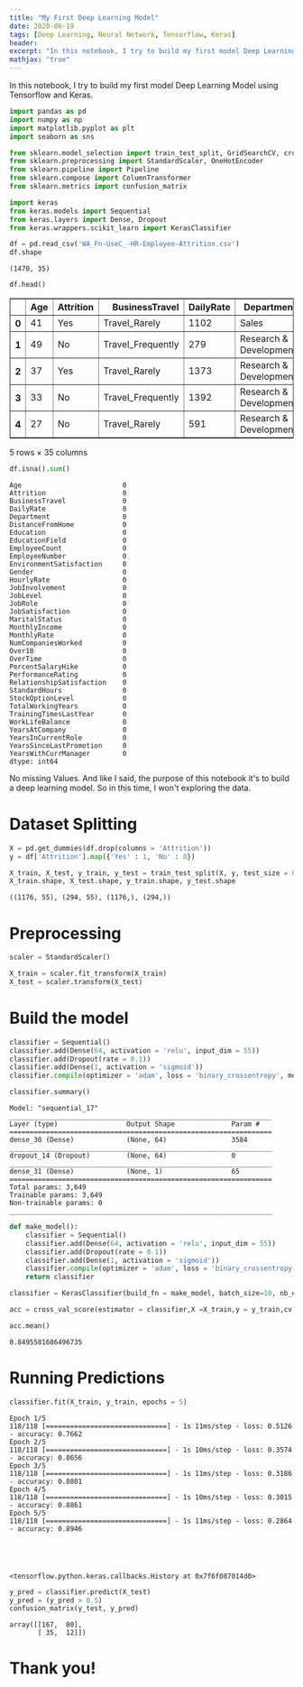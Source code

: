 ```yaml
---
title: "My First Deep Learning Model"
date: 2020-06-19
tags: [Deep Learning, Neural Network, Tensorflow, Keras]
header:
excerpt: "In this notebook, I try to build my first model Deep Learning Model using Tensorflow and Keras. "
mathjax: "true"
---
```


In this notebook, I try to build my first model Deep Learning Model using Tensorflow and Keras.


```python
import pandas as pd
import numpy as np
import matplotlib.pyplot as plt
import seaborn as sns

from sklearn.model_selection import train_test_split, GridSearchCV, cross_val_score
from sklearn.preprocessing import StandardScaler, OneHotEncoder
from sklearn.pipeline import Pipeline
from sklearn.compose import ColumnTransformer
from sklearn.metrics import confusion_matrix

import keras
from keras.models import Sequential
from keras.layers import Dense, Dropout
from keras.wrappers.scikit_learn import KerasClassifier
```


```python
df = pd.read_csv('WA_Fn-UseC_-HR-Employee-Attrition.csv')
df.shape
```




    (1470, 35)




```python
df.head()
```




<div>
<style scoped>
    .dataframe tbody tr th:only-of-type {
        vertical-align: middle;
    }

    .dataframe tbody tr th {
        vertical-align: top;
    }

    .dataframe thead th {
        text-align: right;
    }
</style>
<table border="1" class="dataframe">
  <thead>
    <tr style="text-align: right;">
      <th></th>
      <th>Age</th>
      <th>Attrition</th>
      <th>BusinessTravel</th>
      <th>DailyRate</th>
      <th>Department</th>
      <th>DistanceFromHome</th>
      <th>Education</th>
      <th>EducationField</th>
      <th>EmployeeCount</th>
      <th>EmployeeNumber</th>
      <th>...</th>
      <th>RelationshipSatisfaction</th>
      <th>StandardHours</th>
      <th>StockOptionLevel</th>
      <th>TotalWorkingYears</th>
      <th>TrainingTimesLastYear</th>
      <th>WorkLifeBalance</th>
      <th>YearsAtCompany</th>
      <th>YearsInCurrentRole</th>
      <th>YearsSinceLastPromotion</th>
      <th>YearsWithCurrManager</th>
    </tr>
  </thead>
  <tbody>
    <tr>
      <th>0</th>
      <td>41</td>
      <td>Yes</td>
      <td>Travel_Rarely</td>
      <td>1102</td>
      <td>Sales</td>
      <td>1</td>
      <td>2</td>
      <td>Life Sciences</td>
      <td>1</td>
      <td>1</td>
      <td>...</td>
      <td>1</td>
      <td>80</td>
      <td>0</td>
      <td>8</td>
      <td>0</td>
      <td>1</td>
      <td>6</td>
      <td>4</td>
      <td>0</td>
      <td>5</td>
    </tr>
    <tr>
      <th>1</th>
      <td>49</td>
      <td>No</td>
      <td>Travel_Frequently</td>
      <td>279</td>
      <td>Research &amp; Development</td>
      <td>8</td>
      <td>1</td>
      <td>Life Sciences</td>
      <td>1</td>
      <td>2</td>
      <td>...</td>
      <td>4</td>
      <td>80</td>
      <td>1</td>
      <td>10</td>
      <td>3</td>
      <td>3</td>
      <td>10</td>
      <td>7</td>
      <td>1</td>
      <td>7</td>
    </tr>
    <tr>
      <th>2</th>
      <td>37</td>
      <td>Yes</td>
      <td>Travel_Rarely</td>
      <td>1373</td>
      <td>Research &amp; Development</td>
      <td>2</td>
      <td>2</td>
      <td>Other</td>
      <td>1</td>
      <td>4</td>
      <td>...</td>
      <td>2</td>
      <td>80</td>
      <td>0</td>
      <td>7</td>
      <td>3</td>
      <td>3</td>
      <td>0</td>
      <td>0</td>
      <td>0</td>
      <td>0</td>
    </tr>
    <tr>
      <th>3</th>
      <td>33</td>
      <td>No</td>
      <td>Travel_Frequently</td>
      <td>1392</td>
      <td>Research &amp; Development</td>
      <td>3</td>
      <td>4</td>
      <td>Life Sciences</td>
      <td>1</td>
      <td>5</td>
      <td>...</td>
      <td>3</td>
      <td>80</td>
      <td>0</td>
      <td>8</td>
      <td>3</td>
      <td>3</td>
      <td>8</td>
      <td>7</td>
      <td>3</td>
      <td>0</td>
    </tr>
    <tr>
      <th>4</th>
      <td>27</td>
      <td>No</td>
      <td>Travel_Rarely</td>
      <td>591</td>
      <td>Research &amp; Development</td>
      <td>2</td>
      <td>1</td>
      <td>Medical</td>
      <td>1</td>
      <td>7</td>
      <td>...</td>
      <td>4</td>
      <td>80</td>
      <td>1</td>
      <td>6</td>
      <td>3</td>
      <td>3</td>
      <td>2</td>
      <td>2</td>
      <td>2</td>
      <td>2</td>
    </tr>
  </tbody>
</table>
<p>5 rows × 35 columns</p>
</div>




```python
df.isna().sum()
```




    Age                         0
    Attrition                   0
    BusinessTravel              0
    DailyRate                   0
    Department                  0
    DistanceFromHome            0
    Education                   0
    EducationField              0
    EmployeeCount               0
    EmployeeNumber              0
    EnvironmentSatisfaction     0
    Gender                      0
    HourlyRate                  0
    JobInvolvement              0
    JobLevel                    0
    JobRole                     0
    JobSatisfaction             0
    MaritalStatus               0
    MonthlyIncome               0
    MonthlyRate                 0
    NumCompaniesWorked          0
    Over18                      0
    OverTime                    0
    PercentSalaryHike           0
    PerformanceRating           0
    RelationshipSatisfaction    0
    StandardHours               0
    StockOptionLevel            0
    TotalWorkingYears           0
    TrainingTimesLastYear       0
    WorkLifeBalance             0
    YearsAtCompany              0
    YearsInCurrentRole          0
    YearsSinceLastPromotion     0
    YearsWithCurrManager        0
    dtype: int64



No missing Values. And like I said, the purpose of this notebook it's to build a deep learning model. So in this time, I won't exploring the data.  

# Dataset Splitting


```python
X = pd.get_dummies(df.drop(columns = 'Attrition'))
y = df['Attrition'].map({'Yes' : 1, 'No' : 0})

X_train, X_test, y_train, y_test = train_test_split(X, y, test_size = 0.2, random_state = 101, stratify = y)
X_train.shape, X_test.shape, y_train.shape, y_test.shape
```




    ((1176, 55), (294, 55), (1176,), (294,))



# Preprocessing


```python
scaler = StandardScaler()

X_train = scaler.fit_transform(X_train)
X_test = scaler.transform(X_test)
```

# Build the model


```python
classifier = Sequential()
classifier.add(Dense(64, activation = 'relu', input_dim = 55))
classifier.add(Dropout(rate = 0.1))
classifier.add(Dense(1, activation = 'sigmoid'))
classifier.compile(optimizer = 'adam', loss = 'binary_crossentropy', metrics = 'accuracy')

classifier.summary()
```

    Model: "sequential_17"
    _________________________________________________________________
    Layer (type)                 Output Shape              Param #   
    =================================================================
    dense_30 (Dense)             (None, 64)                3584      
    _________________________________________________________________
    dropout_14 (Dropout)         (None, 64)                0         
    _________________________________________________________________
    dense_31 (Dense)             (None, 1)                 65        
    =================================================================
    Total params: 3,649
    Trainable params: 3,649
    Non-trainable params: 0
    _________________________________________________________________



```python
def make_model():
    classifier = Sequential()
    classifier.add(Dense(64, activation = 'relu', input_dim = 55))
    classifier.add(Dropout(rate = 0.1))
    classifier.add(Dense(1, activation = 'sigmoid'))
    classifier.compile(optimizer = 'adam', loss = 'binary_crossentropy', metrics = 'accuracy')
    return classifier

classifier = KerasClassifier(build_fn = make_model, batch_size=10, nb_epoch=1)
```


```python
acc = cross_val_score(estimator = classifier,X =X_train,y = y_train,cv = 10,n_jobs = -1)
```


```python
acc.mean()
```




    0.8495581686496735



# Running Predictions


```python
classifier.fit(X_train, y_train, epochs = 5)
```

    Epoch 1/5
    118/118 [==============================] - 1s 11ms/step - loss: 0.5126 - accuracy: 0.7662
    Epoch 2/5
    118/118 [==============================] - 1s 10ms/step - loss: 0.3574 - accuracy: 0.8656
    Epoch 3/5
    118/118 [==============================] - 1s 11ms/step - loss: 0.3186 - accuracy: 0.8801
    Epoch 4/5
    118/118 [==============================] - 1s 10ms/step - loss: 0.3015 - accuracy: 0.8861
    Epoch 5/5
    118/118 [==============================] - 1s 11ms/step - loss: 0.2864 - accuracy: 0.8946





    <tensorflow.python.keras.callbacks.History at 0x7f6f087014d0>




```python
y_pred = classifier.predict(X_test)
y_pred = (y_pred > 0.5)
confusion_matrix(y_test, y_pred)
```




    array([[167,  80],
           [ 35,  12]])



# Thank you!

